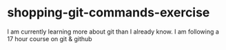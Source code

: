 # shopping-git-commands-exercise
I am currently learning more about git than I already know.
I am following a 17 hour course on git & github
